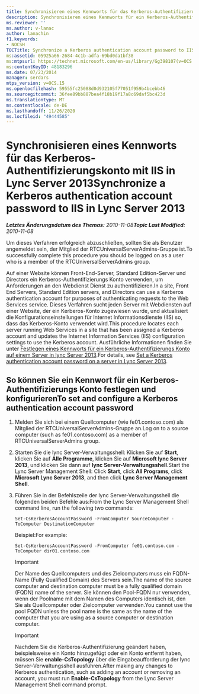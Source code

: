 ```yaml
---
title: Synchronisieren eines Kennworts für das Kerberos-Authentifizierungskonto mit IIS
description: Synchronisieren eines Kennworts für ein Kerberos-Authentifizierungs Konto mit IIS
ms.reviewer: ''
ms.author: v-lanac
author: lanachin
f1.keywords:
- NOCSH
TOCTitle: Synchronize a Kerberos authentication account password to IIS
ms:assetid: 05925a66-2684-4c1b-adfa-69bd0da1bf38
ms:mtpsurl: https://technet.microsoft.com/en-us/library/Gg398107(v=OCS.15)
ms:contentKeyID: 48183296
ms.date: 07/23/2014
manager: serdars
mtps_version: v=OCS.15
ms.openlocfilehash: 59555fc25088d0d932105f77051f959b4bcebb46
ms.sourcegitcommit: 36fee89bb887bea4f18b19f17a8c69daf5bc423d
ms.translationtype: MT
ms.contentlocale: de-DE
ms.lasthandoff: 11/26/2020
ms.locfileid: "49444585"
---
```

# <a name="synchronize-a-kerberos-authentication-account-password-to-iis-in-lync-server-2013"></a><span data-ttu-id="78cae-103">Synchronisieren eines Kennworts für das Kerberos-Authentifizierungskonto mit IIS in Lync Server 2013</span><span class="sxs-lookup"><span data-stu-id="78cae-103">Synchronize a Kerberos authentication account password to IIS in Lync Server 2013</span></span>

<div data-xmlns="http://www.w3.org/1999/xhtml">

<div class="topic" data-xmlns="http://www.w3.org/1999/xhtml" data-msxsl="urn:schemas-microsoft-com:xslt" data-cs="https://msdn.microsoft.com/">

<div data-asp="https://msdn2.microsoft.com/asp">



</div>

<div id="mainSection">

<div id="mainBody"><span data-ttu-id="78cae-104">

<span> </span></span><span class="sxs-lookup"><span data-stu-id="78cae-104">

<span> </span></span></span>

<span data-ttu-id="78cae-105">_**Letztes Änderungsdatum des Themas:** 2010-11-08_</span><span class="sxs-lookup"><span data-stu-id="78cae-105">_**Topic Last Modified:** 2010-11-08_</span></span>

<span data-ttu-id="78cae-106">Um dieses Verfahren erfolgreich abzuschließen, sollten Sie als Benutzer angemeldet sein, der Mitglied der RTCUniversalServerAdmins-Gruppe ist.</span><span class="sxs-lookup"><span data-stu-id="78cae-106">To successfully complete this procedure you should be logged on as a user who is a member of the RTCUniversalServerAdmins group.</span></span>

<span data-ttu-id="78cae-107">Auf einer Website können Front-End-Server, Standard Edition-Server und Directors ein Kerberos-Authentifizierungs Konto verwenden, um Anforderungen an den Webdienst Dienst zu authentifizieren.</span><span class="sxs-lookup"><span data-stu-id="78cae-107">In a site, Front End Servers, Standard Edition servers, and Directors can use a Kerberos authentication account for purposes of authenticating requests to the Web Services service.</span></span> <span data-ttu-id="78cae-108">Dieses Verfahren sucht jeden Server mit Webdiensten auf einer Website, der ein Kerberos-Konto zugewiesen wurde, und aktualisiert die Konfigurationseinstellungen für Internet Informationsdienste (IIS) so, dass das Kerberos-Konto verwendet wird.</span><span class="sxs-lookup"><span data-stu-id="78cae-108">This procedure locates each server running Web Services in a site that has been assigned a Kerberos account and updates the Internet Information Services (IIS) configuration settings to use the Kerberos account.</span></span> <span data-ttu-id="78cae-109">Ausführliche Informationen finden Sie unter [Festlegen eines Kennworts für ein Kerberos-Authentifizierungs Konto auf einem Server in lync Server 2013](lync-server-2013-set-a-kerberos-authentication-account-password-on-a-server.md).</span><span class="sxs-lookup"><span data-stu-id="78cae-109">For details, see [Set a Kerberos authentication account password on a server in Lync Server 2013](lync-server-2013-set-a-kerberos-authentication-account-password-on-a-server.md).</span></span>

<div>

## <a name="to-set-and-configure-a-kerberos-authentication-account-password"></a><span data-ttu-id="78cae-110">So können Sie ein Kennwort für ein Kerberos-Authentifizierungs Konto festlegen und konfigurieren</span><span class="sxs-lookup"><span data-stu-id="78cae-110">To set and configure a Kerberos authentication account password</span></span>

1.  <span data-ttu-id="78cae-111">Melden Sie sich bei einem Quellcomputer (wie fe01.contoso.com) als Mitglied der RTCUniversalServerAdmins-Gruppe an.</span><span class="sxs-lookup"><span data-stu-id="78cae-111">Log on to a source computer (such as fe01.contoso.com) as a member of RTCUniversalServerAdmins group.</span></span>

2.  <span data-ttu-id="78cae-112">Starten Sie die lync Server-Verwaltungsshell: Klicken Sie auf **Start**, klicken Sie auf **Alle Programme**, klicken Sie auf **Microsoft lync Server 2013**, und klicken Sie dann auf **lync Server-Verwaltungsshell**.</span><span class="sxs-lookup"><span data-stu-id="78cae-112">Start the Lync Server Management Shell: Click **Start**, click **All Programs**, click **Microsoft Lync Server 2013**, and then click **Lync Server Management Shell**.</span></span>

3.  <span data-ttu-id="78cae-113">Führen Sie in der Befehlszeile der lync Server-Verwaltungsshell die folgenden beiden Befehle aus:</span><span class="sxs-lookup"><span data-stu-id="78cae-113">From the Lync Server Management Shell command line, run the following two commands:</span></span>
    
        Set-CsKerberosAccountPassword -FromComputer SourceComputer -ToComputer DestinationComputer
    
    <span data-ttu-id="78cae-114">Beispiel:</span><span class="sxs-lookup"><span data-stu-id="78cae-114">For example:</span></span>
    
        Set-CsKerberosAccountPassword -FromComputer fe01.contoso.com -ToComputer dir01.contoso.com
    
    <div>
    

    > [!IMPORTANT]
    > <span data-ttu-id="78cae-115">Der Name des Quellcomputers und des Zielcomputers muss ein FQDN-Name (Fully Qualified Domain) des Servers sein.</span><span class="sxs-lookup"><span data-stu-id="78cae-115">The name of the source computer and destination computer must be a fully qualified domain (FQDN) name of the server.</span></span> <span data-ttu-id="78cae-116">Sie können den Pool-FQDN nur verwenden, wenn der Poolname mit dem Namen des Computers identisch ist, den Sie als Quellcomputer oder Zielcomputer verwenden.</span><span class="sxs-lookup"><span data-stu-id="78cae-116">You cannot use the pool FQDN unless the pool name is the same as the name of the computer that you are using as a source computer or destination computer.</span></span>

    
    </div>
    
    <div>
    

    > [!IMPORTANT]
    > <span data-ttu-id="78cae-117">Nachdem Sie die Kerberos-Authentifizierung geändert haben, beispielsweise ein Konto hinzugefügt oder ein Konto entfernt haben, müssen Sie <STRONG>enable-CsTopology</STRONG> über die Eingabeaufforderung der lync Server-Verwaltungsshell ausführen.</span><span class="sxs-lookup"><span data-stu-id="78cae-117">After making any changes to Kerberos authentication, such as adding an account or removing an account, you must run <STRONG>Enable-CsTopology</STRONG> from the Lync Server Management Shell command prompt.</span></span>

    
    <span data-ttu-id="78cae-118"></div>

</div>

</div>

<span> </span>

</div>

</div>

</span><span class="sxs-lookup"><span data-stu-id="78cae-118"></div>

</div>

</div>

<span> </span>

</div>

</div>

</span></span></div>

